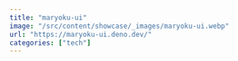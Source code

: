 ```yaml
---
title: "maryoku-ui"
image: "/src/content/showcase/_images/maryoku-ui.webp"
url: "https://maryoku-ui.deno.dev/"
categories: ["tech"]
---
```


